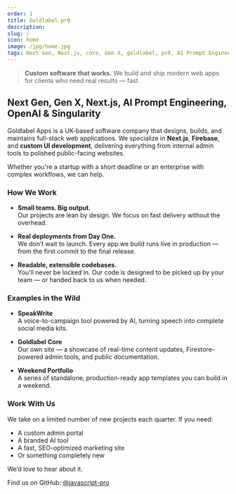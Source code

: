 ```yaml
---
order: 1
title: Goldlabel pr0
description:
slug: /
icon: home
image: /jpg/home.jpg
tags: Next Gen, Next.js, core, Gen X, goldlabel, pr0, AI Prompt Engineering, ChatGPT, OpenAI, Singularity
---
```


> **Custom software that works.** We build and ship modern web apps for clients who need real results — fast

## Next Gen, Gen X, Next.js, AI Prompt Engineering, OpenAI & Singularity

Goldlabel Apps is a UK-based software company that designs, builds, and maintains full-stack web applications. We specialize in **Next.js**, **Firebase**, and **custom UI development**, delivering everything from internal admin tools to polished public-facing websites.

Whether you're a startup with a short deadline or an enterprise with complex workflows, we can help.

### How We Work

- **Small teams. Big output.**  
  Our projects are lean by design. We focus on fast delivery without the overhead.

- **Real deployments from Day One.**  
  We don’t wait to launch. Every app we build runs live in production — from the first commit to the final release.

- **Readable, extensible codebases.**  
  You’ll never be locked in. Our code is designed to be picked up by your team — or handed back to us when needed.

### Examples in the Wild

- **SpeakWrite**  
  A voice-to-campaign tool powered by AI, turning speech into complete social media kits.

- **Goldlabel Core**  
  Our own site — a showcase of real-time content updates, Firestore-powered admin tools, and public documentation.

- **Weekend Portfolio**  
  A series of standalone, production-ready app templates you can build in a weekend.

### Work With Us

We take on a limited number of new projects each quarter. If you need:

- A custom admin portal
- A branded AI tool
- A fast, SEO-optimized marketing site
- Or something completely new

We’d love to hear about it.

Find us on GitHub: [@javascript-pro](https://github.com/javascript-pro)
